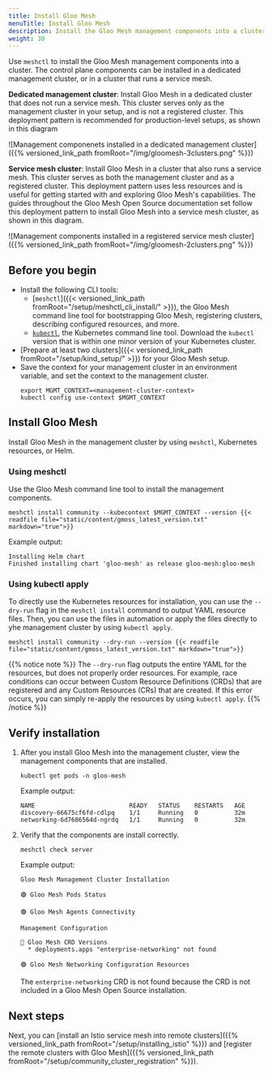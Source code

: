 ```yaml
---
title: Install Gloo Mesh
menuTitle: Install Gloo Mesh
description: Install the Gloo Mesh management components into a cluster
weight: 30
---
```


Use `meshctl` to install the Gloo Mesh management components into a cluster. The control plane components can be installed in a dedicated management cluster, or in a cluster that runs a service mesh.

**Dedicated management cluster**: Install Gloo Mesh in a dedicated cluster that does not run a service mesh. This cluster serves only as the management cluster in your setup, and is not a registered cluster. This deployment pattern is recommended for production-level setups, as shown in this diagram

![Management componenets installed in a dedicated management cluster]({{% versioned_link_path fromRoot="/img/gloomesh-3clusters.png" %}})

**Service mesh cluster**: Install Gloo Mesh in a cluster that also runs a service mesh. This cluster serves as both the management cluster and as a registered cluster. This deployment pattern uses less resources and is useful for getting started with and exploring Gloo Mesh's capabilities. The guides throughout the Gloo Mesh Open Source documentation set follow this deployment pattern to install Gloo Mesh into a service mesh cluster, as shown in this diagram.

![Management components installed in a registered service mesh cluster]({{% versioned_link_path fromRoot="/img/gloomesh-2clusters.png" %}})

## Before you begin

* Install the following CLI tools:
  * [`meshctl`]({{< versioned_link_path fromRoot="/setup/meshctl_cli_install/" >}}), the Gloo Mesh command line tool for bootstrapping Gloo Mesh, registering clusters, describing configured resources, and more.
  * [`kubectl`](https://kubernetes.io/docs/tasks/tools/#kubectl), the Kubernetes command line tool. Download the `kubectl` version that is within one minor version of your Kubernetes cluster.
* [Prepare at least two clusters]({{< versioned_link_path fromRoot="/setup/kind_setup/" >}}) for your Gloo Mesh setup.
* Save the context for your management cluster in an environment variable, and set the context to the management cluster.
  ```shell
  export MGMT_CONTEXT=<management-cluster-context>
  kubectl config use-context $MGMT_CONTEXT
  ```

## Install Gloo Mesh

Install Gloo Mesh in the management cluster by using `meshctl`, Kubernetes resources, or Helm.

### Using meshctl

Use the Gloo Mesh command line tool to install the management components.
```shell
meshctl install community --kubecontext $MGMT_CONTEXT --version {{< readfile file="static/content/gmoss_latest_version.txt" markdown="true">}}
```

Example output:
```
Installing Helm chart
Finished installing chart 'gloo-mesh' as release gloo-mesh:gloo-mesh
```

### Using kubectl apply

To directly use the Kubernetes resources for installation, you can use the `--dry-run` flag in the `meshctl install` command to output YAML resource files. Then, you can use the files in automation or apply the files directly to yhe management cluster by using `kubectl apply`.

```shell
meshctl install community --dry-run --version {{< readfile file="static/content/gmoss_latest_version.txt" markdown="true">}}
```

{{% notice note %}}
The `--dry-run` flag outputs the entire YAML for the resources, but does not properly order resources. For example, race conditions can occur between Custom Resource Definitions (CRDs) that are registered and any Custom Resources (CRs) that are created. If this error occurs, you can simply re-apply the resources by using `kubectl apply`.
{{% /notice %}}

## Verify installation

1. After you install Gloo Mesh into the management cluster, view the management components that are installed.
   ```shell
   kubectl get pods -n gloo-mesh
   ```

   Example output:
   ```
   NAME                          READY   STATUS    RESTARTS   AGE
   discovery-66675cf6fd-cdlpq    1/1     Running   0          32m
   networking-6d7686564d-ngrdq   1/1     Running   0          32m
   ```

2. Verify that the components are install correctly.
   ```shell
   meshctl check server
   ```

   Example output:
   ```
   Gloo Mesh Management Cluster Installation

   🟢 Gloo Mesh Pods Status

   🟢 Gloo Mesh Agents Connectivity

   Management Configuration

   🔴 Gloo Mesh CRD Versions
     * deployments.apps "enterprise-networking" not found

   🟢 Gloo Mesh Networking Configuration Resources
   ```
   The `enterprise-networking` CRD is not found because the CRD is not included in a Gloo Mesh Open Source installation.

## Next steps

Next, you can [install an Istio service mesh into remote clusters]({{% versioned_link_path fromRoot="/setup/installing_istio" %}}) and [register the remote clusters with Gloo Mesh]({{% versioned_link_path fromRoot="/setup/community_cluster_registration" %}}).